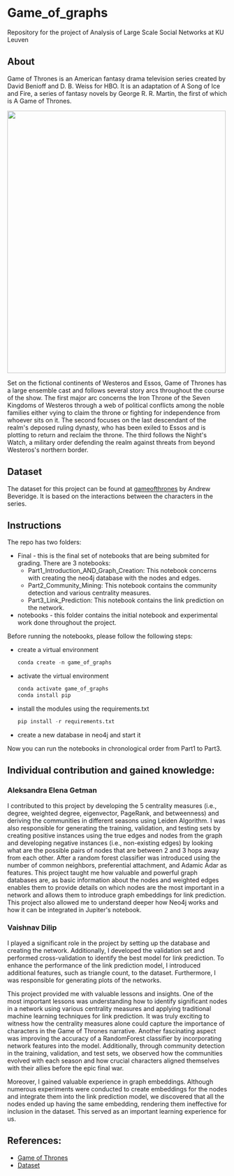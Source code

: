 # Game_of_graphs
Repository for the project of Analysis of Large Scale Social Networks at KU Leuven

## About
Game of Thrones is an American fantasy drama television series created by David Benioff and D. B. Weiss for HBO. It is an adaptation of A Song of Ice and Fire, a series of fantasy novels by George R. R. Martin, the first of which is A Game of Thrones. 

<img src="https://m.media-amazon.com/images/M/MV5BN2IzYzBiOTQtNGZmMi00NDI5LTgxMzMtN2EzZjA1NjhlOGMxXkEyXkFqcGdeQXVyNjAwNDUxODI@._V1_FMjpg_UX1000_.jpg" height = "600" width="500"></img>

Set on the fictional continents of Westeros and Essos, Game of Thrones has a large ensemble cast and follows several story arcs throughout the course of the show. The first major arc concerns the Iron Throne of the Seven Kingdoms of Westeros through a web of political conflicts among the noble families either vying to claim the throne or fighting for independence from whoever sits on it. The second focuses on the last descendant of the realm's deposed ruling dynasty, who has been exiled to Essos and is plotting to return and reclaim the throne. The third follows the Night's Watch, a military order defending the realm against threats from beyond Westeros's northern border.

## Dataset

The dataset for this project can be found at [gameofthrones](https://github.com/mathbeveridge/gameofthrones) by Andrew Beveridge. It is based on the interactions between the characters in the series.

## Instructions

The repo has two folders:

- Final  - this is the final set of notebooks that are being submited for grading. There are 3 notebooks:
  - Part1_Introduction_AND_Graph_Creation: This notebook concerns with creating the neo4j database with the nodes and edges.
  - Part2_Community_Mining: This notebook contains the community detection and various centrality measures.
  - Part3_Link_Prediction: This notebook contains the link prediction on the network.
- notebooks - this folder contains the initial notebook and experimental work done throughout the project.

Before running the notebooks, please follow the following steps:
  - create a virtual environment
    ```Python
    conda create -n game_of_graphs
    ```
  - activate the virtual environment
    ```Python
    conda activate game_of_graphs
    conda install pip
    ```
  - install the modules using the requirements.txt
    ```Python
    pip install -r requirements.txt
    ```
  - create a new database in neo4j and start it
  
  Now you can run the notebooks in chronological order from Part1 to Part3.

## Individual contribution and gained knowledge:

### Aleksandra Elena Getman
I contributed to this project by developing the 5 centrality measures (i.e., degree, weighted degree, eigenvector, PageRank, and betweenness) and deriving the communities in different seasons using Leiden Algorithm. I was also responsible for generating the training, validation, and testing sets by creating positive instances using the true edges and nodes from the graph and developing negative instances (i.e., non-existing edges) by looking what are the possible pairs of nodes that are between 2 and 3 hops away from each other. After a random forest classifier was introduced using the number of common neighbors, preferential attachment, and Adamic Adar as features. This project taught me how valuable and powerful graph databases are, as basic information about the nodes and weighted edges enables them to provide details on which nodes are the most important in a network and allows them to introduce graph embeddings for link prediction. This project also allowed me to understand deeper how Neo4j works and how it can be integrated in Jupiter's notebook.

### Vaishnav Dilip

I played a significant role in the project by setting up the database and creating the network. Additionally, I developed the validation set and performed cross-validation to identify the best model for link prediction. To enhance the performance of the link prediction model, I introduced additional features, such as triangle count, to the dataset. Furthermore, I was responsible for generating plots of the networks.

This project provided me with valuable lessons and insights. One of the most important lessons was understanding how to identify significant nodes in a network using various centrality measures and applying traditional machine learning techniques for link prediction. It was truly exciting to witness how the centrality measures alone could capture the importance of characters in the Game of Thrones narrative. Another fascinating aspect was improving the accuracy of a RandomForest classifier by incorporating network features into the model. Additionally, through community detection in the training, validation, and test sets, we observed how the communities evolved with each season and how crucial characters aligned themselves with their allies before the epic final war.

Moreover, I gained valuable experience in graph embeddings. Although numerous experiments were conducted to create embeddings for the nodes and integrate them into the link prediction model, we discovered that all the nodes ended up having the same embedding, rendering them ineffective for inclusion in the dataset. This served as an important learning experience for us.

## References:
  - [Game of Thrones](https://en.wikipedia.org/wiki/Game_of_Thrones)
  - [Dataset](https://github.com/mathbeveridge/gameofthrones)
